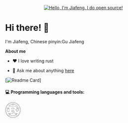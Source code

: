 <p align="center"><a href="https://mutsuki.github.io"><img width="80%" alt="Hello, I'm Jiafeng. I do open source!" src="./assets/images/Jia-feng.svg" /></a></p>


# Hi there! 👋
I'm Jiafeng, Chinese pinyin:Gu Jiafeng

**About me**

- ❤️ I love writing rust

- 💬 Ask me about anything [here](https://github.com/mutsuki/mutsuki/issues)

[![Readme Card](https://github-readme-stats-three-khaki-19.vercel.app/api?username=mutsuki&show_icons=true&title_color=ffffff&icon_color=bb2acf&text_color=daf7dc&bg_color=151515&&&hide=contribs&count_private=true&theme=ambient_gradient)]

#### :computer: Programming languages and tools:
<p>
<code><img width="10%" src="https://raw.githubusercontent.com/devicons/devicon/ca28c779441053191ff11710fe24a9e6c23690d6/icons/rust/rust-line.svg"></code>
<br />
</p>

